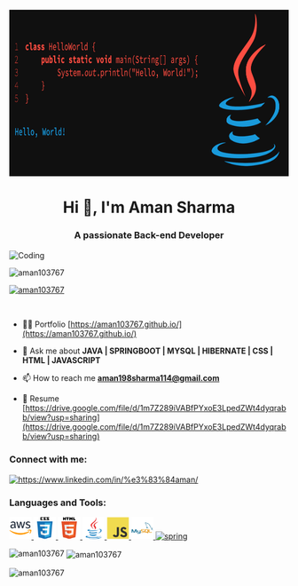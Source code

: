 <p align="center">
<img  align="center" width=100% height=300 src="https://github.com/Aman103767/imgStored/blob/main/Screenshot%202022-08-17%20at%201.05.15%20PM.png?raw=true">
</p>
<h1 align="center">Hi 👋, I'm Aman Sharma</h1>
<h3 align="center">A passionate Back-end Developer</h3>
<img align="center" alt="Coding" width= "400" src= "https://cdn.dribbble.com/users/1162077/screenshots/3848914/programmer.gif">


<p align="left"> <img src="https://komarev.com/ghpvc/?username=aman103767&label=Profile%20views&color=0e75b6&style=flat" alt="aman103767" /> </p>

<p align="left"> <a href="https://github.com/ryo-ma/github-profile-trophy"><img src="https://github-profile-trophy.vercel.app/?username=aman103767" alt="aman103767" /></a> </p>

<p align="left"> <a href="https://twitter.com/" target="blank"><img src="https://img.shields.io/twitter/follow/?logo=twitter&style=for-the-badge" alt="" /></a> </p>

- 👨‍💻 Portfolio [https://aman103767.github.io/](https://aman103767.github.io/)

- 💬 Ask me about **JAVA | SPRINGBOOT | MYSQL | HIBERNATE | CSS | HTML | JAVASCRIPT**

- 📫 How to reach me **aman198sharma114@gmail.com**

- 📄 Resume [https://drive.google.com/file/d/1m7Z289iVABfPYxoE3LpedZWt4dyqrabb/view?usp=sharing](https://drive.google.com/file/d/1m7Z289iVABfPYxoE3LpedZWt4dyqrabb/view?usp=sharing)

<h3 align="left">Connect with me:</h3>
<p align="left">
<a href="https://www.linkedin.com/in/%E3%83%84aman/" target="blank"><img align="center" src="https://raw.githubusercontent.com/rahuldkjain/github-profile-readme-generator/master/src/images/icons/Social/linked-in-alt.svg" alt="https://www.linkedin.com/in/%e3%83%84aman/" height="30" width="40" /></a>
</p>

<h3 align="left">Languages and Tools:</h3>
<p align="left"> <a href="https://aws.amazon.com" target="_blank" rel="noreferrer"> <img src="https://raw.githubusercontent.com/devicons/devicon/master/icons/amazonwebservices/amazonwebservices-original-wordmark.svg" alt="aws" width="40" height="40"/> </a> <a href="https://www.w3schools.com/css/" target="_blank" rel="noreferrer"> <img src="https://raw.githubusercontent.com/devicons/devicon/master/icons/css3/css3-original-wordmark.svg" alt="css3" width="40" height="40"/> </a> <a href="https://www.w3.org/html/" target="_blank" rel="noreferrer"> <img src="https://raw.githubusercontent.com/devicons/devicon/master/icons/html5/html5-original-wordmark.svg" alt="html5" width="40" height="40"/> </a> <a href="https://www.java.com" target="_blank" rel="noreferrer"> <img src="https://raw.githubusercontent.com/devicons/devicon/master/icons/java/java-original.svg" alt="java" width="40" height="40"/> </a> <a href="https://developer.mozilla.org/en-US/docs/Web/JavaScript" target="_blank" rel="noreferrer"> <img src="https://raw.githubusercontent.com/devicons/devicon/master/icons/javascript/javascript-original.svg" alt="javascript" width="40" height="40"/> </a> <a href="https://www.mysql.com/" target="_blank" rel="noreferrer"> <img src="https://raw.githubusercontent.com/devicons/devicon/master/icons/mysql/mysql-original-wordmark.svg" alt="mysql" width="40" height="40"/> </a> <a href="https://spring.io/" target="_blank" rel="noreferrer"> <img src="https://www.vectorlogo.zone/logos/springio/springio-icon.svg" alt="spring" width="40" height="40"/> </a> </p>

<p><img align="left" src="https://github-readme-stats.vercel.app/api/top-langs?username=aman103767&show_icons=true&locale=en&layout=compact" alt="aman103767" /></p>

<p>&nbsp;<img align="center" src="https://github-readme-stats.vercel.app/api?username=aman103767&show_icons=true&locale=en" alt="aman103767" /></p>

<p><img align="center" src="https://github-readme-streak-stats.herokuapp.com/?user=aman103767&" alt="aman103767" /></p>
<!--
**Aman103767/Aman103767** is a ✨ _special_ ✨ repository because its `README.md` (this file) appears on your GitHub profile.

Here are some ideas to get you started:

- 🔭 I’m currently working on ...
- 🌱 I’m currently learning ...
- 👯 I’m looking to collaborate on    .  ..
- 🤔 I’m looking for help with ...
- 📫 How to reach me:    ...
- 😄 Pronouns:      . ..
- ⚡ Fun fact:     ...
-->
